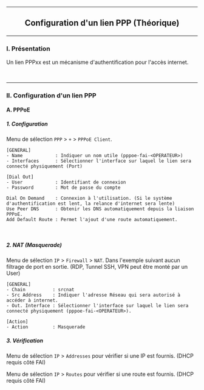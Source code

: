 ------------------------------------------------------------------------------------------------------------------------------------------------------------------------------------------------------
## <p align='center'> Configuration d'un lien PPP (Théorique) </p>

------------------------------------------------------------------------------------------------------------------------------------------------------------------------------------------------------
### I. Présentation
Un lien PPPxx est un mécanisme d'authentification pour l'accès internet.

<br />


------------------------------------------------------------------------------------------------------------------------------------------------------------------------------------------------------
### II. Configuration d'un lien PPP
#### A. PPPoE
##### 1. Configuration
Menu de sélection `PPP` > `+` > `PPPoE Client`.
```
[GENERAL]
- Name            : Indiquer un nom utile (pppoe-fai-<OPERATEUR>)
- Interfaces      : Sélectionner l'interface sur laquel le lien sera connecté physiquement (Port)

[Dial Out]
- User            : Identifiant de connexion
- Password        : Mot de passe du compte

Dial On Demand    : Connexion à l'utilisation. (Si le système d'authentification est lent, la relance d'internet sera lente)
Use Peer DNS      : Obtenir les DNS automatiquement depuis la liaison PPPoE.
Add Default Route : Permet l'ajout d'une route automatiquement.
```

<br />

##### 2. NAT (Masquerade)
Menu de sélection `IP` > `Firewall` > `NAT`. Dans l'exemple suivant aucun filtrage de port en sortie. (RDP, Tunnel SSH, VPN peut être monté par un User)

```
[GENERAL]
- Chain          : srcnat
- Src Address    : Indiquer l'adresse Réseau qui sera autorisé à accéder à internet.
- Out. Interface : Sélectionner l'interface sur laquel le lien sera connecté physiquement (pppoe-fai-<OPERATEUR>).

[Action]
- Action         : Masquerade
```




##### 3. Vérification
Menu de sélection `IP` > `Addresses` pour vérifier si une IP est fournis. (DHCP requis côté FAI)

Menu de sélection `IP` > `Routes` pour vérifier si une route est fournis. (DHCP requis côté FAI)

